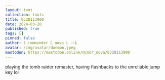 ```yaml
---
layout: toot
collection: toots
title: 0328113900
date: 2024-03-28
published: true
tags: []
pinned: false
author: ⸸ commander ░ nova ⸸ :~$
avatar: /img/avatar/daemon.jpeg
mastodon: https://mastodon.online/@cmdr_nova/0328113900
---
```


playing the tomb raider remaster, having flashbacks to the unreliable jump key lol
